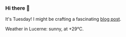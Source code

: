 ### Hi there :wave:

It's Tuesday! I might be crafting a fascinating [blog post](https://www.benjaminwuethrich.dev).

Weather in Lucerne: sunny, at +29°C.
